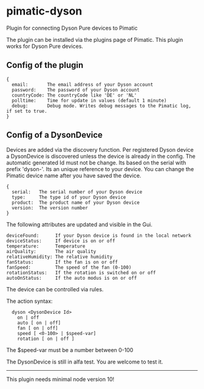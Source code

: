 # pimatic-dyson
Plugin for connecting Dyson Pure devices to Pimatic

The plugin can be installed via the plugins page of Pimatic.
This plugin works for Dyson Pure devices.

## Config of the plugin
```
{
  email:       The email address of your Dyson account
  password:    The password of your Dyson account
  countryCode: The countryCode like 'DE' or 'NL'
  polltime:    Time for update in values (default 1 minute)
  debug:       Debug mode. Writes debug messages to the Pimatic log, if set to true.
}
```

## Config of a DysonDevice

Devices are added via the discovery function. Per registered Dyson device a DysonDevice is discovered unless the device is already in the config.
The automatic generated Id must not be change. Its based on the serial with prefix 'dyson-'. Its an unique reference to your device. You can change the Pimatic device name after you have saved the device.

```
{
  serial:   The serial number of your Dyson device
  type:     The type id of your Dyson device
  product:  The product name of your Dyson device
  version:  The version number
}
```

The following attributes are updated and visible in the Gui.

```
deviceFound:      If your Dyson device is found in the local network
deviceStatus:     If device is on or off
temperature:      Temperature
airQuality:       The air quality
relativeHumidity: The relative humidity
fanStatus:        If the fan is on or off
fanSpeed:         The speed of the fan (0-100)
rotationStatus:   If the rotation is switched on or off
autoOnStatus:     If the auto modus is on or off
```

The device can be controlled via rules.

The action syntax:
```
  dyson <DysonDevice Id>
  	on | off
  	auto [ on | off]  
  	fan [ on | off]
  	speed [ <0-100> | $speed-var]
  	rotation [ on | off ]

```

The $speed-var must be a number between 0-100

The DysonDevice is still in alfa test. You are welcome to test it.

----
This plugin needs minimal node version 10!
